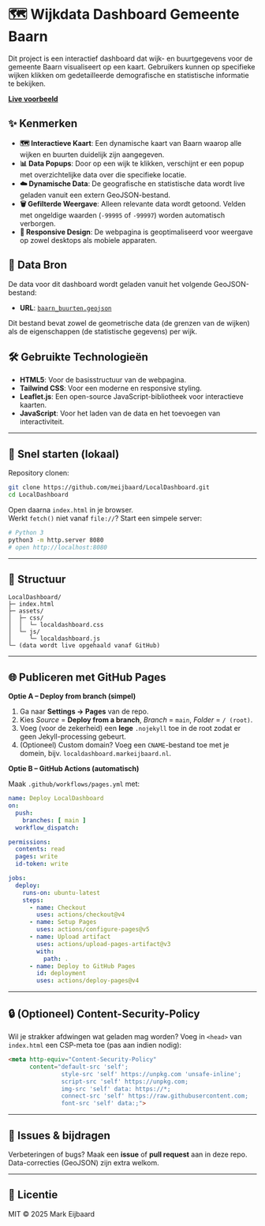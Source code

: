 # 🗺️ Wijkdata Dashboard Gemeente Baarn

Dit project is een interactief dashboard dat wijk- en buurtgegevens voor de gemeente Baarn visualiseert op een kaart. Gebruikers kunnen op specifieke wijken klikken om gedetailleerde demografische en statistische informatie te bekijken.

**[Live voorbeeld](https://cbs.markeijbaard.nl)**

## ✨ Kenmerken

-   **🗺️ Interactieve Kaart**: Een dynamische kaart van Baarn waarop alle wijken en buurten duidelijk zijn aangegeven.
-   **📊 Data Popups**: Door op een wijk te klikken, verschijnt er een popup met overzichtelijke data over die specifieke locatie.
-   **☁️ Dynamische Data**: De geografische en statistische data wordt live geladen vanuit een extern GeoJSON-bestand.
-   **🗑️ Gefilterde Weergave**: Alleen relevante data wordt getoond. Velden met ongeldige waarden (`-99995` of `-99997`) worden automatisch verborgen.
-   **📱 Responsive Design**: De webpagina is geoptimaliseerd voor weergave op zowel desktops als mobiele apparaten.

## 💾 Data Bron

De data voor dit dashboard wordt geladen vanuit het volgende GeoJSON-bestand:
-   **URL**: [`baarn_buurten.geojson`](https://raw.githubusercontent.com/meijbaard/LocalDashboard/main/baarn_buurten.geojson)

Dit bestand bevat zowel de geometrische data (de grenzen van de wijken) als de eigenschappen (de statistische gegevens) per wijk.

## 🛠️ Gebruikte Technologieën

-   **HTML5**: Voor de basisstructuur van de webpagina.
-   **Tailwind CSS**: Voor een moderne en responsive styling.
-   **Leaflet.js**: Een open-source JavaScript-bibliotheek voor interactieve kaarten.
-   **JavaScript**: Voor het laden van de data en het toevoegen van interactiviteit.

---

## 🚀 Snel starten (lokaal)

Repository clonen:

```bash
git clone https://github.com/meijbaard/LocalDashboard.git
cd LocalDashboard
```

Open daarna `index.html` in je browser.  
Werkt `fetch()` niet vanaf `file://`? Start een simpele server:

```bash
# Python 3
python3 -m http.server 8080
# open http://localhost:8080
```

---

## 📁 Structuur

```text
LocalDashboard/
├─ index.html
├─ assets/
│  ├─ css/
│  │  └─ localdashboard.css
│  └─ js/
│     └─ localdashboard.js
└─ (data wordt live opgehaald vanaf GitHub)
```

---

## 🌐 Publiceren met GitHub Pages

**Optie A – Deploy from branch (simpel)**

1) Ga naar **Settings → Pages** van de repo.  
2) Kies *Source* = **Deploy from a branch**, *Branch* = `main`, *Folder* = `/ (root)`.  
3) Voeg (voor de zekerheid) een **lege** `.nojekyll` toe in de root zodat er geen Jekyll-processing gebeurt.  
4) (Optioneel) Custom domain? Voeg een `CNAME`-bestand toe met je domein, bijv. `localdashboard.markeijbaard.nl`.

**Optie B – GitHub Actions (automatisch)**

Maak `.github/workflows/pages.yml` met:

```yaml
name: Deploy LocalDashboard
on:
  push:
    branches: [ main ]
  workflow_dispatch:

permissions:
  contents: read
  pages: write
  id-token: write

jobs:
  deploy:
    runs-on: ubuntu-latest
    steps:
      - name: Checkout
        uses: actions/checkout@v4
      - name: Setup Pages
        uses: actions/configure-pages@v5
      - name: Upload artifact
        uses: actions/upload-pages-artifact@v3
        with:
          path: .
      - name: Deploy to GitHub Pages
        id: deployment
        uses: actions/deploy-pages@v4
```

---

## 🔒 (Optioneel) Content-Security-Policy

Wil je strakker afdwingen wat geladen mag worden? Voeg in `<head>` van `index.html` een CSP-meta toe (pas aan indien nodig):

```html
<meta http-equiv="Content-Security-Policy"
      content="default-src 'self';
               style-src 'self' https://unpkg.com 'unsafe-inline';
               script-src 'self' https://unpkg.com;
               img-src 'self' data: https://*;
               connect-src 'self' https://raw.githubusercontent.com;
               font-src 'self' data:;">
```

---

## 🐞 Issues & bijdragen

Verbeteringen of bugs? Maak een **issue** of **pull request** aan in deze repo.  
Data-correcties (GeoJSON) zijn extra welkom.

---

## 📄 Licentie

MIT © 2025 Mark Eijbaard
